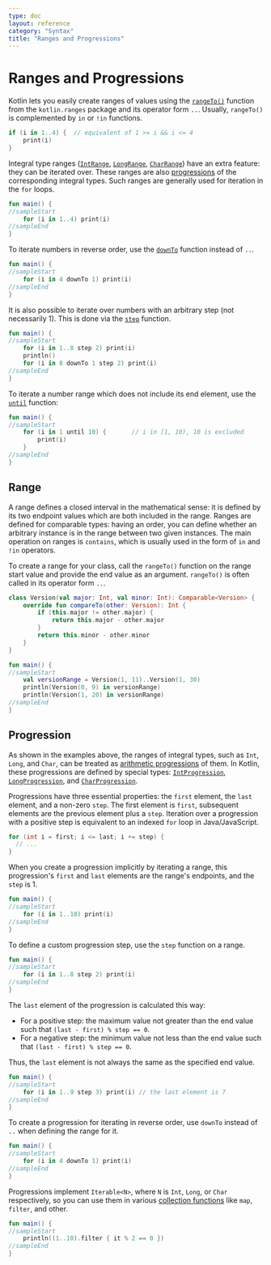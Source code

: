 ```yaml
---
type: doc
layout: reference
category: "Syntax"
title: "Ranges and Progressions"
---
```


# Ranges and Progressions

Kotlin lets you easily create ranges of values using the [`rangeTo()`](/api/latest/jvm/stdlib/kotlin.ranges/range-to.html) function from the `kotlin.ranges` package and its operator form `..`.
Usually, `rangeTo()` is complemented by `in` or `!in` functions.

<div class="sample" markdown="1" theme="idea"  data-highlight-only>

```kotlin
if (i in 1..4) {  // equivalent of 1 >= i && i <= 4
    print(i)
}
```
</div>

Integral type ranges ([`IntRange`](/api/latest/jvm/stdlib/kotlin.ranges/-int-range/index.html), [`LongRange`](/api/latest/jvm/stdlib/kotlin.ranges/-long-range/index.html), [`CharRange`](/api/latest/jvm/stdlib/kotlin.ranges/-char-range/index.html)) have an extra feature: they can be iterated over.
These ranges are also [progressions](https://en.wikipedia.org/wiki/Arithmetic_progression) of the corresponding integral types.
Such ranges are generally used for iteration in the `for` loops.

<div class="sample" markdown="1" theme="idea" data-min-compiler-version="1.3">

```kotlin
fun main() {
//sampleStart
    for (i in 1..4) print(i)
//sampleEnd
}

```
</div>

To iterate numbers in reverse order, use the [`downTo`](/api/latest/jvm/stdlib/kotlin.ranges/down-to.html) function instead of `..`.

<div class="sample" markdown="1" theme="idea" data-min-compiler-version="1.3">

```kotlin
fun main() {
//sampleStart
    for (i in 4 downTo 1) print(i)
//sampleEnd
}

```
</div>

It is also possible to iterate over numbers with an arbitrary step (not necessarily 1). This is done via the [`step`](/api/latest/jvm/stdlib/kotlin.ranges/step.html) function.

<div class="sample" markdown="1" theme="idea" data-min-compiler-version="1.3">

```kotlin
fun main() {
//sampleStart
    for (i in 1..8 step 2) print(i)
    println()
    for (i in 8 downTo 1 step 2) print(i)
//sampleEnd
}

```
</div>

To iterate a number range which does not include its end element, use the [`until`](/api/latest/jvm/stdlib/kotlin.ranges/until.html) function:

<div class="sample" markdown="1" theme="idea" data-min-compiler-version="1.3">

```kotlin
fun main() {
//sampleStart
    for (i in 1 until 10) {       // i in [1, 10), 10 is excluded
        print(i)
    }
//sampleEnd
}

```
</div>

## Range

A range defines a closed interval in the mathematical sense: it is defined by its two endpoint values which are both included in the range.
Ranges are defined for comparable types: having an order, you can define whether an arbitrary instance is in the range between two given instances.
The main operation on ranges is `contains`, which is usually used in the form of `in` and `!in` operators.
 
To create a range for your class, call the `rangeTo()` function on the range start value and provide the end value as an argument.
`rangeTo()` is often called in its operator form `..`.
<div class="sample" markdown="1" theme="idea" data-min-compiler-version="1.3">

```kotlin
class Version(val major: Int, val minor: Int): Comparable<Version> {
    override fun compareTo(other: Version): Int {
        if (this.major != other.major) {
            return this.major - other.major
        }
        return this.minor - other.minor
    }
}

fun main() {
//sampleStart
    val versionRange = Version(1, 11)..Version(1, 30)
    println(Version(0, 9) in versionRange)
    println(Version(1, 20) in versionRange)
//sampleEnd
}

```
</div>

## Progression

As shown in the examples above, the ranges of integral types, such as `Int`, `Long`, and `Char`, can be treated as [arithmetic progressions](https://en.wikipedia.org/wiki/Arithmetic_progression) of them.
In Kotlin, these progressions are defined by special types: [`IntProgression`](/api/latest/jvm/stdlib/kotlin.ranges/-int-progression/index.html), [`LongProgression`](/api/latest/jvm/stdlib/kotlin.ranges/-long-progression/index.html), and [`CharProgression`](/api/latest/jvm/stdlib/kotlin.ranges/-char-progression/index.html).

Progressions have three essential properties: the `first` element, the `last` element, and a non-zero `step`.
The first element is `first`, subsequent elements are the previous element plus a `step`. 
Iteration over a progression with a positive step is equivalent to an indexed `for` loop in Java/JavaScript.

<div class="sample" markdown="1" theme="idea" data-highlight-only>

```java
for (int i = first; i <= last; i += step) {
  // ...
}
```
</div>

When you create a progression implicitly by iterating a range, this progression's `first` and `last` elements are the range's endpoints, and the `step` is 1.

<div class="sample" markdown="1" theme="idea" data-min-compiler-version="1.3">

```kotlin
fun main() {
//sampleStart
    for (i in 1..10) print(i)
//sampleEnd
}

```
</div>

To define a custom progression step, use the `step` function on a range.

<div class="sample" markdown="1" theme="idea" data-min-compiler-version="1.3">

```kotlin
fun main() {
//sampleStart
    for (i in 1..8 step 2) print(i)
//sampleEnd
}

```
</div>

The `last` element of the progression is calculated this way:
* For a positive step: the maximum value not greater than the end value such that `(last - first) % step == 0`.
* For a negative step: the minimum value not less than the end value such that `(last - first) % step == 0`.

Thus, the `last` element is not always the same as the specified end value.

<div class="sample" markdown="1" theme="idea" data-min-compiler-version="1.3">

```kotlin
fun main() {
//sampleStart
    for (i in 1..9 step 3) print(i) // the last element is 7
//sampleEnd
}

```
</div>

To create a progression for iterating in reverse order, use `downTo` instead of `..` when defining the range for it.

<div class="sample" markdown="1" theme="idea" data-min-compiler-version="1.3">

```kotlin
fun main() {
//sampleStart
    for (i in 4 downTo 1) print(i)
//sampleEnd
}

```
</div>

Progressions implement `Iterable<N>`, where `N` is `Int`, `Long`, or `Char` respectively, so you can use them in various [collection functions](collection-operations.html) like `map`, `filter`, and other.

<div class="sample" markdown="1" theme="idea" data-min-compiler-version="1.3">

```kotlin
fun main() {
//sampleStart
    println((1..10).filter { it % 2 == 0 })
//sampleEnd
}

```
</div>


